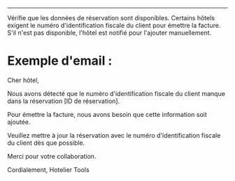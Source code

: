 ---

Vérifie que les données de réservation sont disponibles.
Certains hôtels exigent le numéro d'identification fiscale du client pour émettre la facture.
S'il n'est pas disponible, l'hôtel est notifié pour l'ajouter manuellement.

# Exemple d'email :

Cher hôtel,

Nous avons détecté que le numéro d'identification fiscale du client manque dans la réservation [ID de réservation].

Pour émettre la facture, nous avons besoin que cette information soit ajoutée.

Veuillez mettre à jour la réservation avec le numéro d'identification fiscale du client dès que possible.

Merci pour votre collaboration.

Cordialement,
Hotelier Tools
